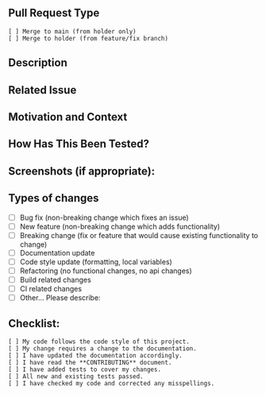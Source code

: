 ## Pull Request Type
<!-- Please check the one that applies to this PR using "x". -->
```
[ ] Merge to main (from holder only)
[ ] Merge to holder (from feature/fix branch)
```

## Description
<!-- Describe your changes in detail -->

## Related Issue
<!-- Please link to the issue here: -->

## Motivation and Context
<!-- Why is this change required? What problem does it solve? -->

## How Has This Been Tested?
<!-- Please describe in detail how you tested your changes. -->
<!-- Include details of your testing environment, and the tests you ran to -->
<!-- see how your change affects other areas of the code, etc. -->

## Screenshots (if appropriate):

## Types of changes
<!-- What types of changes does your code introduce? Put an `x` in all the boxes that apply: -->
- [ ] Bug fix (non-breaking change which fixes an issue)
- [ ] New feature (non-breaking change which adds functionality)
- [ ] Breaking change (fix or feature that would cause existing functionality to change)
- [ ] Documentation update
- [ ] Code style update (formatting, local variables)
- [ ] Refactoring (no functional changes, no api changes)
- [ ] Build related changes
- [ ] CI related changes
- [ ] Other... Please describe:

## Checklist:
<!-- Go over all the following points, and put an `x` in all the boxes that apply. -->
<!-- If you're unsure about any of these, don't hesitate to ask. We're here to help! -->
```
[ ] My code follows the code style of this project.
[ ] My change requires a change to the documentation.
[ ] I have updated the documentation accordingly.
[ ] I have read the **CONTRIBUTING** document.
[ ] I have added tests to cover my changes.
[ ] All new and existing tests passed.
[ ] I have checked my code and corrected any misspellings.
```
